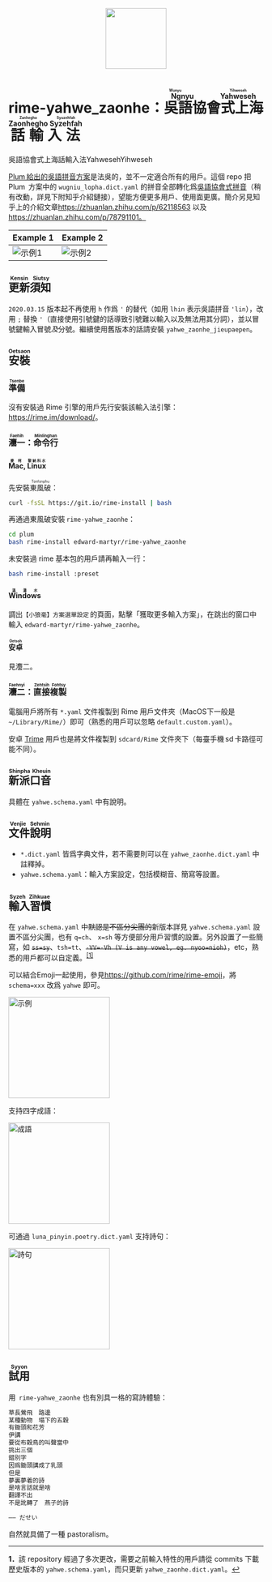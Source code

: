 <p align="center"><img src="https://cdn.jsdelivr.net/gh/edward-martyr/rime-yahwe_zaonhe@5cdbb1e/images/logo.svg?sanitize=true" height="120"/></p>

# rime-yahwe_zaonhe：<ruby>吳語協會式上海話輸入法<rt><ruby>Ngnyu<rt>Wunyu</ruby> <ruby>Yahweseh<rt>Yihweseh</ruby> <ruby>Zaonhegho<rt>Zanhegho</ruby> <ruby>Syzehfah<rt>Syuzehfah</ruby></ruby>

<ruby class="complex"><rb>吳語協會式上海話輸入法</rb><rtc lang="wuu-Latn"><rt>Yahweseh</rt></rtc><rtc lang="wuu-Latn"><rt>Yihweseh</rt></rtc></ruby>

[Plum 給出的吳語拼音方案](<https://github.com/rime/rime-wugniu>)是法吳的，並不一定適合所有的用戶。這個 repo 把  Plum  方案中的 `wugniu_lopha.dict.yaml` 的拼音全部轉化爲[吳語協會式拼音](<http://wu-chinese.com/romanization/>)（稍有改動，詳見下附知乎介紹鏈接），望能方便更多用戶、使用面更廣。簡介另見知乎上的介紹文章<https://zhuanlan.zhihu.com/p/62118563> 以及 https://zhuanlan.zhihu.com/p/78791101。

| Example 1                         | Example 2                         |
| --------------------------------- | --------------------------------- |
| ![示例1](https://cdn.jsdelivr.net/gh/edward-martyr/rime-yahwe_zaonhe@5cdbb1e/images/gifsample2.gif) | ![示例2](https://cdn.jsdelivr.net/gh/edward-martyr/rime-yahwe_zaonhe@5cdbb1e/images/gifsample1.gif) |

## <ruby>更新須知<rt>Kensin Siutsy</ruby>

`2020.03.15` 版本起不再使用 `h` 作爲 `'` 的替代（如用 `lhin` 表示吳語拼音 `'lin`），改用 `;` 替換 `'`（直接使用引號鍵的話導致引號難以輸入以及無法用其分詞），並以冒號鍵輸入冒號*及*分號。繼續使用舊版本的話請安裝 `yahwe_zaonhe_jieupaepen`。

## <ruby>安裝<rt>Oetsaon</ruby>

### <ruby>準備<rt>Tsenbe</ruby>

沒有安裝過 Rime 引擎的用戶先行安裝該輸入法引擎：<https://rime.im/download/>。

### <ruby>灋一<rt>Faehih</ruby>：<ruby>命令行<rt>Minlinghan</ruby>

#### <ruby>Mac<rt>麥柯</ruby>, <ruby>Linux<rt>黎納科水</ruby>

先安裝<ruby>東風破<rt>Tonfonphu</ruby>：

```bash
curl -fsSL https://git.io/rime-install | bash
```

再通過東風破安裝 `rime-yahwe_zaonhe`：

```bash
cd plum
bash rime-install edward-martyr/rime-yahwe_zaonhe
```

未安裝過 rime 基本包的用戶請再輸入一行：

```bash
bash rime-install :preset 
```

#### <ruby>Windows<rt>溫濤水</ruby>

調出`【小狼毫】方案選單設定` 的頁面，點擊「獲取更多輸入方案」，在跳出的窗口中輸入 `edward-martyr/rime-yahwe_zaonhe`。

#### <ruby>安卓<rt>Oetsoh</ruby>

見灋二。

### <ruby>灋二<rt>Faehnyi</ruby>：<ruby>直接複製<rt>Zehtsih Fohtsy</ruby>

電腦用戶將所有 `*.yaml` 文件複製到 Rime 用戶文件夾（MacOS下一般是 `~/Library/Rime/`）即可（熟悉的用戶可以忽略 `default.custom.yaml`）。

安卓 [Trime](<http://osfans.github.io/trime/>) 用戶也是將文件複製到 `sdcard/Rime` 文件夾下（每臺手機 sd 卡路徑可能不同）。

## <ruby>新派口音<rt>Shinpha Kheuin</ruby>

具體在 `yahwe.schema.yaml` 中有說明。

## <ruby>文件說明<rt>Venjie Sehmin</ruby>

- `*.dict.yaml` 皆爲字典文件，若不需要則可以在 `yahwe_zaonhe.dict.yaml` 中註釋掉。
- `yahwe.schema.yaml`：輸入方案設定，包括模糊音、簡寫等設置。

## <ruby>輸入習慣<rt>Syzeh Zihkuae</ruby>

在 `yahwe.schema.yaml` 中~~默認是不區分尖團的~~新版本詳見 `yahwe.schema.yaml` 設置不區分尖團，也有 `q=ch`、 `x=sh` 等方便部分用戶習慣的設置。另外設置了一些簡寫，如 ~~`ss=sy`~~、`tsh=tt`、~~`-VV=-Vh (V is any vowel, eg. nyoo=nioh)`~~，etc，熟悉的用戶都可以自定義。<sup id="a1">[[1]](#f1)</sup>

可以結合Emoji一起使用，參見<https://github.com/rime/rime-emoji>，將 `schema=xxx` 改爲 `yahwe` 即可。

<img src="https://cdn.jsdelivr.net/gh/edward-martyr/rime-yahwe_zaonhe@5cdbb1e/images/emoji.png" alt="示例" height="200"/>

支持四字成語：

<img src="https://cdn.jsdelivr.net/gh/edward-martyr/rime-yahwe_zaonhe@5cdbb1e/images/chengyu.png" alt="成語" height="200"/>

可通過 `luna_pinyin.poetry.dict.yaml` 支持詩句：

<img src="https://cdn.jsdelivr.net/gh/edward-martyr/rime-yahwe_zaonhe@5cdbb1e/images/poetry.png" alt="詩句" height="200"/>

## <ruby>試用<rt>Syyon</ruby>

用  `rime-yahwe_zaonhe` 也有別具一格的寫詩體驗：

```txt
草長鶯飛　路邊 
某種動物　塌下的五穀 
有鋤頭和花芳 
伊講 
要從布穀鳥的叫聲當中 
挑出三個 
錯別字 
因爲鋤頭講成了乳頭 
但是 
夢裏夢着的詩 
是啥言話就是啥 
翻譯不出 
不是訛轉了　燕子的詩 

—— だせい
```

自然就具備了一種 pastoralism。

 <hr /> 

<b id="f1">1．</b>該 repository 經過了多次更改，需要之前輸入特性的用戶請從 commits 下載歷史版本的 `yahwe.schema.yaml`，而只更新 `yahwe_zaonhe.dict.yaml`。[↩](#a1)
